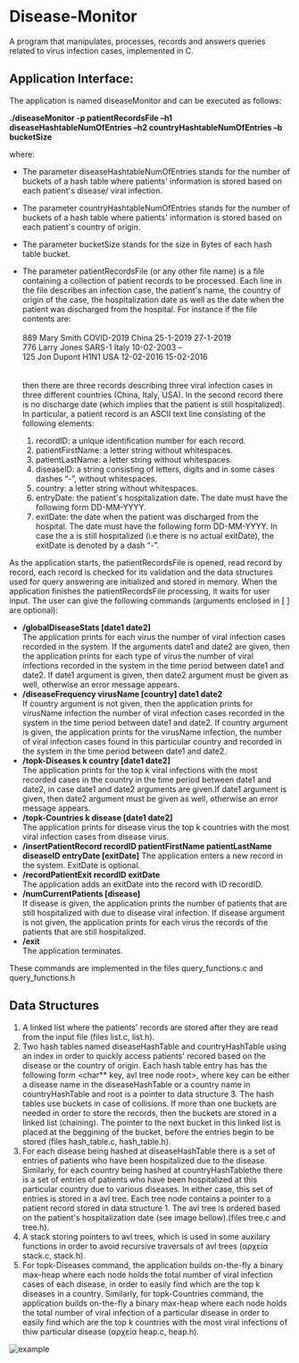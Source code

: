 # Disease-Monitor

A program that manipulates, processes, records and answers queries related to virus infection cases, implemented in C. 

## Application Interface:
 
The application is named diseaseMonitor and can be executed as follows: 

**./diseaseMonitor -p patientRecordsFile –h1 diseaseHashtableNumOfEntries –h2 countryHashtableNumOfEntries –b bucketSize** 

where:
* The parameter diseaseHashtableNumOfEntries stands for the number of buckets of a hash table where patients' information is stored based on each patient's disease/ viral infection.
* The parameter countryHashtableNumOfEntries stands for the number of buckets of a hash table where patients' information is stored based on each patient's country of origin.
* The parameter bucketSize stands for the size in Bytes of each hash table bucket.
* The parameter patientRecordsFile (or any other file name) is a file containing a collection of patient records to be processed. Each line in the file describes an               infection case, the patient's name, the country of origin of the case, the hospitalization date as well as the date when the patient was discharged from the hospital. For       instance if the file contents  are: <br/>
  <br/>
                889 Mary Smith COVID-2019 China 25-1-2019 27-1-2019<br/>
                776 Larry Jones SARS-1 Italy 10-02-2003 –<br/>
                125 Jon Dupont H1N1 USA 12-02-2016 15-02-2016<br/>
   <br/>   
   then there are three records describing three viral infection cases in three different countries (China, Italy, USA). In the second record there is no discharge date            (which implies that the patient is still hospitalized). In particular, a patient record is an ASCII text line consisting of the following elements:
      
   1. recordID: a unique identification number for each record.
   2. patientFirstName: a letter string without whitespaces.
   3. patientLastName: a letter string without whitespaces.
   4. diseaseID: a string consisting of letters, digits and in some cases dashes “-”, without whitespaces.
   5. country: a letter string without whitespaces.
   6. entryDate: the patient's hospitalization date. The date must have the following form DD-MM-YYYY.
   7. exitDate: the date when the patient was discharged from the hospital. The date must have the following form DD-MM-YYYY. In case the a is still hospitalized (i.e there is         no actual exitDate), the exitDate is denoted by a dash “-”.

As the application starts, the patientRecordsFile is opened, read record by record, each record is checked for its validation and the data structures used for query answering are initialized and stored in memory. When the application finishes the patientRecordsFile processing, it waits for user input. The user can give the following commands (arguments enclosed in \[ \] are optional):

* **/globalDiseaseStats \[date1 date2\]** <br/>
The application prints for each virus the number of viral infection cases recorded in the system. If the arguments date1 and date2 are given, then the application prints for each type of virus the number of viral infections recorded in the system in the time period between date1 and date2. If date1 argument is given, then date2 argument must be given as well, otherwise an error message appears.
* **/diseaseFrequency virusName \[country\] date1 date2** <br/>
If country argument is not given, then the application prints for virusName infection the number of viral infection cases recorded in the system in the time period between date1 and date2. If country argument is given, the application prints for the virusName infection, the number of viral infection cases found in this particular country and recorded in the system in the time period between date1 and date2.
* **/topk-Diseases k country \[date1 date2\]** <br/>
The application prints for the top k viral infections with the most recorded cases in the country in the time period between date1 and date2, in case date1 and date2 arguments are given.If date1 argument is given, then date2 argument must be given as well, otherwise an error message appears.
* **/topk-Countries k disease \[date1 date2\]** <br/>
The application prints for disease virus the top k countries with the most viral infection cases from disease virus.
* **/insertPatientRecord recordID patientFirstName patientLastName diseaseID entryDate \[exitDate\]**
The application enters a new record in the system. ExitDate is optional.
* **/recordPatientExit recordID exitDate** <br/>
The application adds an exitDate into the record with ID recordID.
* **/numCurrentPatients \[disease\]** <br/>
If disease is given, the application prints the number of patients that are still hospitalized with due to disease viral infection. If disease argument is not given, the application prints for each virus the records of the patients that are still hospitalized.
* **/exit** <br/>
The application terminates.

These commands are implemented in the files query_functions.c and query_functions.h
                
## Data Structures

1. A linked list where the patients' records are stored after they are read from the input file (files list.c, list.h).
2. Two hash tables named diseaseHashTable and countryHashTable using an index in order to quickly access patients' recored based on the disease or the country of origin. Each hash table entry has has the following form <char** key, avl tree node root>, where key can be either a disease name in the diseaseHashTable or a country name in countryHashTable and root is a pointer to data structure 3. The hash tables use buckets in case of collisions. If more than one buckets are needed in order to store the records, then the buckets are stored in a linked list (chaining). The pointer to the next bucket in this linked list is placed at the beggining of the bucket, before the entries begin to be stored (files hash_table.c, hash_table.h).
3. For each disease being hashed at diseaseHashTable there is a set of entries of patients who have been hospitalized due to the disease. Similarly, for each country being hashed at countryHashTablethe there is a set of entries of patients who have been hospitalized at this particular country due to various diseases. In either case, this set of entries is stored in a avl tree. Each tree node contains a pointer to a patient record stored in data structure 1. The avl tree is ordered based on  the patient's hospitalization date (see image bellow).(files tree.c and tree.h).
4. A stack storing pointers to avl trees, which is used in some auxilary functions in order to avoid recursive traversals of avl trees (αρχεία stack.c, stack.h). 
5. For topk-Diseases command, the application builds on-the-fly a binary max-heap where each node holds the total number of viral infection cases of each disease, in order to easily find which are the top k diseases in a country. Similarly, for topk-Countries command, the application builds on-the-fly a binary max-heap where each node holds the total number of viral infection of a particular disease in order to easily find which are the top k countries with the most viral infections of thiw particular disease (αρχεία heap.c, heap.h).

![example](https://user-images.githubusercontent.com/72415225/113478790-c3bd5280-9493-11eb-987c-5dc879fbff0f.png)
